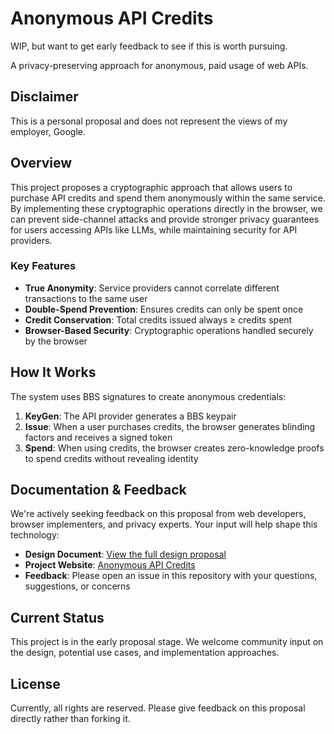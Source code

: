 # Anonymous API Credits

WIP, but want to get early feedback to see if this is worth pursuing.

A privacy-preserving approach for anonymous, paid usage of web APIs.


## Disclaimer

This is a personal proposal and does not represent the views of my employer, Google.

## Overview

This project proposes a cryptographic approach that allows users to purchase API credits and spend them anonymously within the same service. By implementing these cryptographic operations directly in the browser, we can prevent side-channel attacks and provide stronger privacy guarantees for users accessing APIs like LLMs, while maintaining security for API providers.

### Key Features

- **True Anonymity**: Service providers cannot correlate different transactions to the same user
- **Double-Spend Prevention**: Ensures credits can only be spent once
- **Credit Conservation**: Total credits issued always ≥ credits spent
- **Browser-Based Security**: Cryptographic operations handled securely by the browser

## How It Works

The system uses BBS signatures to create anonymous credentials:

1. **KeyGen**: The API provider generates a BBS keypair
2. **Issue**: When a user purchases credits, the browser generates blinding factors and receives a signed token
3. **Spend**: When using credits, the browser creates zero-knowledge proofs to spend credits without revealing identity

## Documentation & Feedback

We're actively seeking feedback on this proposal from web developers, browser implementers, and privacy experts. Your input will help shape this technology:

- **Design Document**: [View the full design proposal](https://docs.google.com/document/d/1F4BN-SJnXt9hlk0Ay5iDQPSS88yMBD_3l6GKMC5ydQg/edit?tab=t.0)
- **Project Website**: [Anonymous API Credits](http://samuelschlesinger.github.io/anoncreds)
- **Feedback**: Please open an issue in this repository with your questions, suggestions, or concerns

## Current Status

This project is in the early proposal stage. We welcome community input on the design, potential use cases, and implementation approaches.

## License

Currently, all rights are reserved. Please give feedback on this proposal directly rather than forking it.

